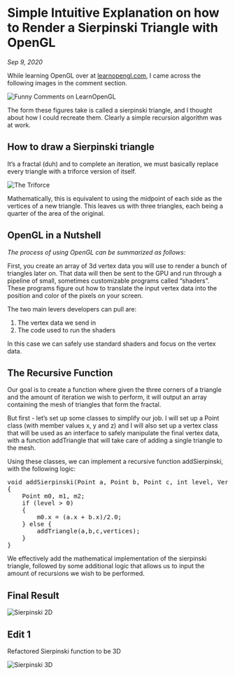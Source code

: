 # Simple Intuitive Explanation on how to Render a Sierpinski Triangle with OpenGL
*Sep 9, 2020*

While learning OpenGL over at [learnopengl.com](https://learnopengl.com/), I came across the following images in the comment section.

![Funny Comments on LearnOpenGL](../images/comment.jpg)

The form these figures take is called a sierpinski triangle, and I thought about how I could recreate them. Clearly a simple recursion algorithm was at work.

## How to draw a Sierpinski triangle
It’s a fractal (duh) and to complete an iteration, we must basically replace every triangle with a triforce version of itself.

![The Triforce](../images/triforce.jpg)

Mathematically, this is equivalent to using the midpoint of each side as the vertices of a new triangle. This leaves us with three triangles, each being a quarter of the area of the original.

## OpenGL in a Nutshell
*The process of using OpenGL can be summarized as follows:*

First, you create an array of 3d vertex data you will use to render a bunch of triangles later on. That data will then be sent to the GPU and run through a pipeline of small, sometimes customizable programs called “shaders”. These programs figure out how to translate the input vertex data into the position and color of the pixels on your screen.

The two main levers developers can pull are:

1. The vertex data we send in
2. The code used to run the shaders

In this case we can safely use standard shaders and focus on the vertex data.

## The Recursive Function
Our goal is to create a function where given the three corners of a triangle and the amount of iteration we wish to perform, it will output an array containing the mesh of triangles that form the fractal.

But first - let’s set up some classes to simplify our job. I will set up a Point class (with member values x, y and z) and I will also set up a vertex class that will be used as an interface to safely manipulate the final vertex data, with a function addTriangle that will take care of adding a single triangle to the mesh.

Using these classes, we can implement a recursive function addSierpinski, with the following logic:

<pre class="brush: Rust" name="code">
void addSierpinski(Point a, Point b, Point c, int level, Vertices& vertices)
{
    Point m0, m1, m2;
    if (level > 0)
    {
        m0.x = (a.x + b.x)/2.0;
    } else {
        addTriangle(a,b,c,vertices);
    }
}
</pre>

We effectively add the mathematical implementation of the sierpinski triangle, followed by some additional logic that allows us to input the amount of recursions we wish to be performed.

## Final Result
![Sierpinski 2D](../images/triangle.jpg)

## Edit 1
Refactored Sierpinski function to be 3D

![Sierpinski 3D](../images/sierpinski_pyramid.jpg)
